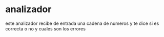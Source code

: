 # analizador
este analizador recibe de entrada una cadena  de numeros y te dice si es correcta o no y cuales son los errores
